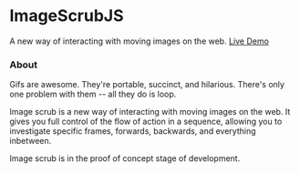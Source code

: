 # ImageScrubJS

A new way of interacting with moving images on the web.  [Live Demo](http://play.killglare.com/donaldChild/)

### About
Gifs are awesome.  They're portable, succinct, and hilarious.  There's only one problem with them --  all they do is loop.

Image scrub is a new way of interacting with moving images on the web.  It gives you full control of the flow of action in a sequence, allowing you to investigate specific frames, forwards, backwards, and everything inbetween.

Image scrub is in the proof of concept stage of development.

